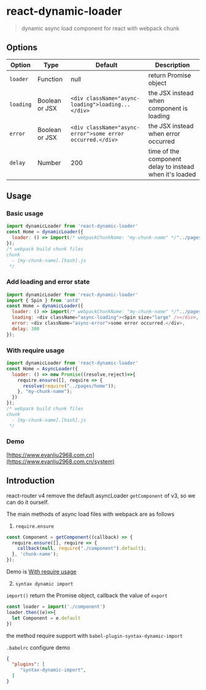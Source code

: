 # react-dynamic-loader

> dynamic async load component for react with webpack chunk

## Options

| Option   |   Type   |  Default |  Description |
|----------|----------|----------|--------------|
| `loader` | Function | null | return Promise object |
|`loading` | Boolean or JSX  |`<div className="async-loading">loading...</div>` | the JSX instead when component is loading |
| `error`  | Boolean or JSX  |`<div className="async-error">some error occurred.</div>` | the JSX instead when error occurred |
| `delay`  | Number   |  200 | time of the component delay to instead when it's loaded |

## Usage

### Basic usage

```javascript
import dynamicLoader from 'react-dynamic-loader'
const Home = dynamicLoader({
  loader: () => import(/* webpackChunkName: "my-chunk-name" */"../pages/home")
});
/* webpack build chunk files
chunk
  - [my-chunk-name].[hash].js
 */
```

### Add loading and error state

```javascript
import dynamicLoader from 'react-dynamic-loader'
import { Spin } from 'antd'
const Home = dynamicLoader({
  loader: () => import(/* webpackChunkName: "my-chunk-name" */"../pages/home"),
  loading: <div className="async-loading"><Spin size="large" /></div>,
  error: <div className="async-error">some error occurred.</div>,
  delay: 300
});
```

### <span id="requireUsage">With require usage</span>

```javascript
import dynamicLoader from 'react-dynamic-loader'
const Home = AsyncLoader({
  loader: () => new Promise((resolve,reject)=>{
    require.ensure([], require => {
      resolve(require("../pages/home"));
    }, "my-chunk-name");
  })
});
/* webpack build chunk files
chunk
  - [my-chunk-name].[hash].js
 */
```
### Demo

[https://www.evanliu2968.com.cn](https://www.evanliu2968.com.cn/system)

## Introduction

react-router v4 remove the default asyncLoader `getComponent` of v3, so we can do it ourself.

The main methods of async load files with webpack are as follows

1. `require.ensure`

```javascript
const Component = getComponent((callback) => {
  require.ensure([], require => {
    callback(null, require("./component").default);
  }, 'chunk-name');
});
```
Demo is [With require usage](#requireUsage)

2. `syntax dynamic import`

`import()` return the Promise object, callback the value of `export`

```javascript
const loader = import('./component')
loader.then((e)=>{
  let Component = e.default
})
```
the method require support with `babel-plugin-syntax-dynamic-import`

`.babelrc` configure demo
```json
{
  "plugins": [
     "syntax-dynamic-import",
  ]
}
```